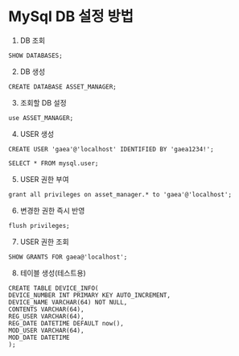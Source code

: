 # MySql DB 설정 방법

1. DB 조회
```
SHOW DATABASES;
```

2. DB 생성
```
CREATE DATABASE ASSET_MANAGER;
```

3. 조회할 DB 설정
```
use ASSET_MANAGER;
```

4. USER 생성
```
CREATE USER 'gaea'@'localhost' IDENTIFIED BY 'gaea1234!';

SELECT * FROM mysql.user;
```

5. USER 권한 부여
```
grant all privileges on asset_manager.* to 'gaea'@'localhost';
```

6. 변경한 권한 즉시 반영
```
flush privileges;
```

7. USER 권한 조회
```
SHOW GRANTS FOR gaea@'localhost';
```

8. 테이블 생성(테스트용)
```
CREATE TABLE DEVICE_INFO(
DEVICE_NUMBER INT PRIMARY KEY AUTO_INCREMENT,
DEVICE_NAME VARCHAR(64) NOT NULL,
CONTENTS VARCHAR(64),
REG_USER VARCHAR(64),
REG_DATE DATETIME DEFAULT now(),
MOD_USER VARCHAR(64),
MOD_DATE DATETIME
);
```